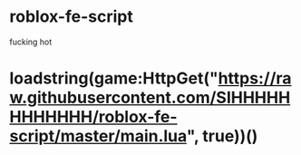 # roblox-fe-script
fucking hot
# loadstring(game:HttpGet("https://raw.githubusercontent.com/SIHHHHHHHHHHHH/roblox-fe-script/master/main.lua", true))()

